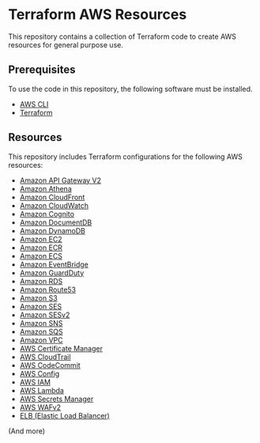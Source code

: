# Terraform AWS Resources

This repository contains a collection of Terraform code to create AWS resources for general purpose use.

## Prerequisites

To use the code in this repository, the following software must be installed.

- [AWS CLI](https://aws.amazon.com/cli/)
- [Terraform](https://www.terraform.io/downloads.html)

## Resources

This repository includes Terraform configurations for the following AWS resources:

- [Amazon API Gateway V2](./apigateway_v2)
- [Amazon Athena](./athena)
- [Amazon CloudFront](./cloudfront)
- [Amazon CloudWatch](./cloudwatch)
- [Amazon Cognito](./cognito)
- [Amazon DocumentDB](./documentdb)
- [Amazon DynamoDB](./dynamodb)
- [Amazon EC2](./ec2)
- [Amazon ECR](./ecr)
- [Amazon ECS](./ecs)
- [Amazon EventBridge](./eventbridge)
- [Amazon GuardDuty](./guardduty)
- [Amazon RDS](./rds)
- [Amazon Route53](./route53)
- [Amazon S3](./s3)
- [Amazon SES](./ses)
- [Amazon SESv2](./ses_v2)
- [Amazon SNS](./sns)
- [Amazon SQS](./sqs)
- [Amazon VPC](./vpc)
- [AWS Certificate Manager](./acm)
- [AWS CloudTrail](./cloudtrail)
- [AWS CodeCommit](./codecommit)
- [AWS Config](./config)
- [AWS IAM](./iam)
- [AWS Lambda](./lambda)
- [AWS Secrets Manager](./secretsmanager)
- [AWS WAFv2](./wafv2)
- [ELB (Elastic Load Balancer)](./elb)

(And more)
